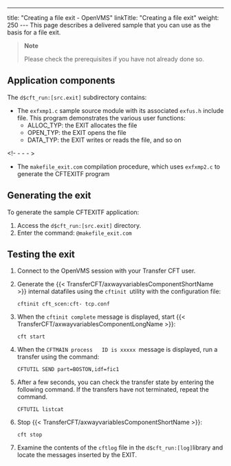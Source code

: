 ---
title: "Creating  a file exit - OpenVMS"
linkTitle: "Creating a file exit"
weight: 250
--- This page describes a delivered sample that you can use as the basis for a file exit.

> **Note**
>
> Please check the prerequisites if you have not already done so.

## Application components

The `d$cft_run:[src.exit]` subdirectory contains:

- The `exfxmp1.c` sample source module with its associated `exfus.h` include file. This program
    demonstrates the various user functions:
    - ALLOC_TYP:
        the EXIT allocates the file
    - OPEN_TYP: the
        EXIT opens the file
    - DATA_TYP: the
        EXIT writes or reads the file, and so on

<!- - - - >

- The `makefile_exit.com`
    compilation procedure, which uses `exfxmp2.c` to generate the CFTEXITF
    program

## Generating the exit

To generate the sample CFTEXITF application:

1. Access the `d$cft_run:[src.exit]` directory.
1. Enter the command: `@makefile_exit.com`

## Testing the exit

1. Connect to the OpenVMS session with your Transfer CFT user.

1. Generate the {{< TransferCFT/axwayvariablesComponentShortName >}} internal datafiles
    using the `cftinit `utility with the configuration file:

    `cftinit cft_scen:cft- tcp.conf`

1. When the `cftinit complete`
    message is displayed, start {{< TransferCFT/axwayvariablesComponentLongName >}}:

    `cft start`

1. When the `CFTMAIN process   ID is xxxxx `message is displayed, run a transfer using the command:

    `CFTUTIL SEND part=BOSTON,idf=fic1`

1. After a few seconds, you can
    check the transfer state by entering the following command. If the transfers have not terminated, repeat the command.

    `CFTUTIL listcat`

1. Stop {{< TransferCFT/axwayvariablesComponentShortName >}}:

    `cft stop`

1. Examine the contents of the `cftlog` file in the `d$cft_run:[log]`library and locate the messages inserted by the EXIT.
